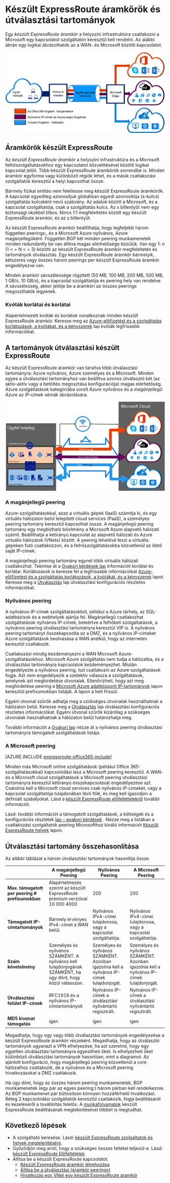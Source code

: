 <properties 
   pageTitle="Készült ExpressRoute áramkörök és útválasztási tartományok |} Microsoft Azure"
   description="Ezen az oldalon a készült ExpressRoute áramkörök és a útválasztási tartományok áttekintése."
   documentationCenter="na"
   services="expressroute"
   authors="cherylmc"
   manager="carmonm"
   editor=""/>
<tags 
   ms.service="expressroute"
   ms.devlang="na"
   ms.topic="article" 
   ms.tgt_pltfrm="na"
   ms.workload="infrastructure-services" 
   ms.date="10/10/2016"
   ms.author="cherylmc"/>

# <a name="expressroute-circuits-and-routing-domains"></a>Készült ExpressRoute áramkörök és útválasztási tartományok

 Egy *készült ExpressRoute áramkör* a helyszíni infrastruktúra csatlakozni a Microsoft egy kapcsolatot szolgáltatón keresztül kell rendelni. Az alábbi ábrán egy logikai ábrázolhatók az a WAN- és Microsoft közötti kapcsolatot.

![](./media/expressroute-circuit-peerings/expressroute-basic.png)

## <a name="expressroute-circuits"></a>Áramkörök készült ExpressRoute

Az *készült ExpressRoute áramkör* a helyszíni infrastruktúra és a Microsoft felhőszolgáltatásokhoz egy kapcsolatot közvetítésével közötti logikai kapcsolat jelöli. Több készült ExpressRoute áramkörök sorrendbe is. Minden áramkör egyforma vagy különböző régiók lehet, és a másik csatlakozási szolgáltatók keresztül a helyi kapcsolhat össze. 

Bármely fizikai entitás nem feleltesse meg készült ExpressRoute áramkörök. A kapcsolat egyedileg azonosítjuk globálisan egyedi azonosítója (s-kulcs) szolgáltatás kulcsként nevű szabvány. Az adatok között a Microsoft, és a kapcsolat szolgáltatója, csak a szolgáltatás kulcs. Az s billentyűt nem egy biztonsági okokból titkos. Nincs 1:1 megfeleltetés között egy készült ExpressRoute áramkör, és az s billentyűt.

Az készült ExpressRoute áramkör beállíthatja, hogy legfeljebb három független peerings:, és a Microsoft Azure nyilvános, Azure magánjellegűként. Független BGP két minden peering munkamenetek minden redundantly be van állítva magas elérhetősége közülük. Van egy 1: n (1 < = N < = 3) közötti az készült ExpressRoute áramkör megfeleltetés és tartományok útválasztás. Egy készült ExpressRoute áramkör bármelyik, kétszeres vagy összes három peerings per készült ExpressRoute áramkör engedélyezve van.
 
Minden áramkör sávszélessége rögzített (50 MB, 100 MB, 200 MB, 500 MB, 1 GB/s, 10 GB/s), és a kapcsolat szolgáltatója és peering hely van rendelve. A sávszélesség, akkor jelölje be a áramköri az összes peerings megoszthatók legyenek. 

### <a name="quotas-limits-and-limitations"></a>Kvóták korlátai és korlátai

Alapértelmezett kvóták és korlátok vonatkoznak minden készült ExpressRoute áramkör. Keresse meg az [Azure-előfizetést és a szolgáltatás korlátozások, a kvótákat, és a kényszerek](../azure-subscription-service-limits.md) lap kvóták legfrissebb információkat.

## <a name="expressroute-routing-domains"></a>A tartományok útválasztási készült ExpressRoute

Az készült ExpressRoute áramkör van társítva több útválasztási tartományra: Azure nyilvános, Azure személyes és a Microsoft. Minden egyes a útválasztási tartományhoz van beállítva azonos útválasztó két (az aktív-aktív vagy a betöltés megosztása konfigurációja) magas elérhetőség. Azure szolgáltatások kategóriába sorolt *Azure nyilvános* és a *magánjellegű Azure* az IP-címek sémák ábrázolására.


![](./media/expressroute-circuit-peerings/expressroute-peerings.png)


### <a name="private-peering"></a>A magánjellegű peering

Azure-szolgáltatásokkal, azaz a virtuális gépek (IaaS) számítja ki, és egy virtuális hálózaton belül telepített cloud services (PaaS), a személyes peering tartomány keresztül kapcsolhat össze. A magánjellegű peering tartomány egy megbízható bővítmény a Microsoft Azure alapvető hálózati számít. Beállíthatja a kétirányú kapcsolat az alapvető hálózati és Azure virtuális hálózatok (VNets) között. A peering lehetővé teszi a virtuális gépeken futó csatlakozzon, és a felhőszolgáltatásokba közvetlenül az illető saját IP-címek.  

A magánjellegű peering tartomány egynél több virtuális hálózati csatlakozhat. Tekintse át a [Gyakori kérdések lap](expressroute-faqs.md) információt korlátai és korlátai. Korlátozások is keresse fel a legfrissebb információkat [Azure-előfizetést és a szolgáltatás korlátozások, a kvótákat, és a kényszerek](../azure-subscription-service-limits.md) lapot.  Keresse meg a [Útválasztás](expressroute-routing.md) lap útválasztási konfigurációs részletes információkat.

### <a name="public-peering"></a>Nyilvános peering

A nyilvános IP-címek szolgáltatásokból, például a Azure tárhely, az SQL-adatbázisok és a webhelyek ajánlja fel. Magánjellegű csatlakozhat szolgáltatások nyilvános IP-címek, beleértve a felhőbeli szolgáltatások, a nyilvános peering útválasztási tartományra keresztül VIP is. A nyilvános peering tartományt összekapcsolta az a DMZ, és a nyilvános IP-címeket Azure szolgáltatások beolvasása a WAN anélkül, hogy az interneten keresztül csatlakozik. 

Csatlakozási mindig kezdeményezni a WAN Microsoft Azure-szolgáltatásokhoz. Microsoft Azure szolgáltatás nem tudja a hálózatba, és a útválasztási tartományra kapcsolatok kezdeményezhet. Miután engedélyezte a nyilvános peering, tud csatlakozni az Azure szolgáltatások fogja. Azt nem engedélyezik a szelektív válassza a szolgáltatások, amelynek azt meghirdetése útvonalak. Ellenőrizheti, hogy azt meg meghirdetése peering a [Microsoft Azure adatközpont IP-tartományok](http://www.microsoft.com/download/details.aspx?id=41653) lapon keresztül prefixumokban listáját. A lapon a heti frissül.

Egyéni útvonal szűrők adhatja meg a szükséges útvonalak használhatnak a hálózaton belül. Keresse meg a [Útválasztás](expressroute-routing.md) lap útválasztási konfigurációs részletes információkat. Egyéni útvonal szűrők kizárólag a szükséges útvonalak használhatnak a hálózaton belül határozhatja meg. 

További információt a [Gyakori lap](expressroute-faqs.md) nézze át a nyilvános peering útválasztási tartományra támogatott szolgáltatások listája. 
 
### <a name="microsoft-peering"></a>A Microsoft peering

[AZURE.INCLUDE [expressroute-office365-include](../../includes/expressroute-office365-include.md)]

Minden más Microsoft online szolgáltatások (például Office 365-szolgáltatásokkal) kapcsolódási lesz a Microsoft peering keresztül. A WAN- és a Microsoft cloud szolgáltatások a Microsoft peering útválasztási tartományra keresztül kétirányú összekapcsolását engedélyezése azt. Csatolnia kell a Microsoft cloud services csak nyilvános IP-címeket, vagy a kapcsolat szolgáltatója tulajdonában lévő fölé, és meg kell igazodjon a definiált szabályokat. Lásd a [készült ExpressRoute előfeltételekről](expressroute-prerequisites.md) további információt.

Lásd: további információt a támogatott szolgáltatások, a költségek és a konfigurációs részletek [lap – gyakori kérdések](expressroute-faqs.md) . Nézze meg a listában a csatlakozási szolgáltatók peering Microsofthoz kínáló információt [Készült ExpressRoute helyek](expressroute-locations.md) lapon.

## <a name="routing-domain-comparison"></a>Útválasztási tartomány összehasonlítása

Az alábbi táblázat a három útválasztási tartományok hasonlítja össze.

||**A magánjellegű Peering**|**Nyilvános Peering**|**A Microsoft Peering**|
|---|---|---|---|
|**Max. támogatott per peering # prefixumokban**|Alapértelmezés szerint az készült ExpressRoute prémium verzióval 10 000 4000|200|200|
|**Támogatott IP-címtartományok**|Bármely érvényes IPv4-címet a WAN belül.|Nyilvános IPv4-címei tulajdonosa, vagy a kapcsolat szolgáltatója.|Nyilvános IPv4-címei tulajdonosa, vagy a kapcsolat szolgáltatója.|
|**Szám követelmény**|Személyes és nyilvános SZÁMKÉNT. A nyilvános kell tulajdonjogának SZÁMKÉNT, ha úgy dönt, hogy közül válasszon. | Személyes és nyilvános SZÁMKÉNT. Azonban igazolnia kell a nyilvános IP-címek tulajdonjogát.| Személyes és nyilvános SZÁMKÉNT. Azonban igazolnia kell a nyilvános IP-címek tulajdonjogát.|
|**Útválasztási felület IP-címek**|RFC1918 és a nyilvános IP-címtartományok|Nyilvános IP-címek a útválasztási nyilvántartó regisztrált.| Nyilvános IP-címek a útválasztási nyilvántartó regisztrált.|
|**MD5 kivonat támogatás**| igen|igen|igen|

Megadhatja, hogy egy vagy több útválasztási tartományok engedélyezése a készült ExpressRoute áramkör részeként. Megadhatja, hogy az útválasztó tartományok ugyanazt a VPN elhelyezése, ha azt szeretné, hogy egy egyetlen útválasztási tartományra egyesítheti őket. Is elhelyezheti őket különböző útválasztási tartományok hasonlóan, mint a diagramot. Az ajánlott konfiguráció, hogy magánjellegű peering közvetlenül a core hálózathoz csatlakozik, de a nyilvános és a Microsoft peering hivatkozásokat a DMZ csatlakozik.
 
Ha úgy dönt, hogy az összes három peering munkamenetek, BGP munkamenetek (egy pár az egyes peering:) három párban kell rendelkeznie. Az BGP munkamenet pár biztosítson könnyen hozzáférhető hivatkozást. Réteg 2 kapcsolódási szolgáltatók keresztül csatlakozik, fogja beállításáról és kezeléséről a továbbítás felelős. A [munkafolyamatok](expressroute-workflows.md) készült ExpressRoute beállításának megtekintésével többet is megtudhat.

## <a name="next-steps"></a>Következő lépések

- A szolgáltató keresése. Lásd: [készült ExpressRoute szolgáltatók és helyek megjelenítésére](expressroute-locations.md).
- Győződjön meg arról, hogy a szükséges összes feltétel teljesül-e. Lásd: [készült ExpressRoute Előfeltételek](expressroute-prerequisites.md).
- Állítsa be a készült ExpressRoute kapcsolatot.
    - [Készült ExpressRoute áramkör létrehozása](expressroute-howto-circuit-classic.md)
    - [Állítsa be a útválasztási (áramkör peerings)](expressroute-howto-routing-classic.md)
    - [Hivatkozás egy VNet egy készült ExpressRoute áramkör](expressroute-howto-linkvnet-classic.md)
